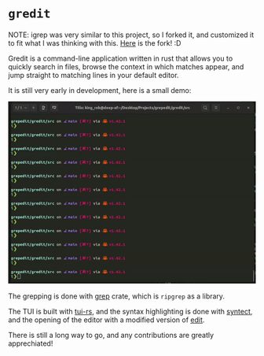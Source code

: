 # `gredit`

NOTE: igrep was very similar to this project, so I forked it, and customized it to fit what I was thinking with this. [Here](https://github.com/Robertleoj/gredit) is the fork! :D

Gredit is a command-line application written in rust that allows you to quickly search in files, browse the context in which matches appear, and jump straight to matching lines in your default editor. 

It is still very early in development, here is a small demo:

![gif](/assets/demo.gif)

The grepping is done with [grep](https://docs.rs/grep/latest/grep/) crate, which is `ripgrep` as a library.

The TUI is built with [tui-rs](https://docs.rs/tui/0.10.0/tui/index.html), and the syntax highlighting is done with [syntect](https://docs.rs/syntect/latest/syntect/index.html), and the opening of the editor with a modified version of [edit](https://docs.rs/edit/latest/edit/index.html).

There is still a long way to go, and any contributions are greatly apprechiated!

